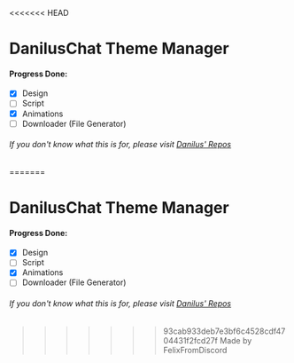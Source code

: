 <<<<<<< HEAD
#	DanilusChat Theme Manager



#### **Progress Done:**

- [x] Design
- [ ] Script
- [x] Animations
- [ ] Downloader (File Generator)

###### If you don't know what this is for, please visit [Danilus' Repos](https://github.com/Danilus-s/DanilusChat)

=======
#	DanilusChat Theme Manager



#### **Progress Done:**

- [x] Design
- [ ] Script
- [x] Animations
- [ ] Downloader (File Generator)

###### If you don't know what this is for, please visit [Danilus' Repos](https://github.com/Danilus-s/DanilusChat)

>>>>>>> 93cab933deb7e3bf6c4528cdf4704431f2fcd27f
Made by FelixFromDiscord